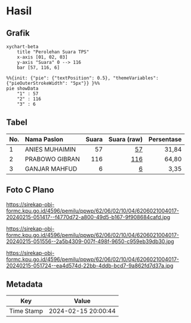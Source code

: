 # Hasil

## Grafik

```mermaid
xychart-beta
    title "Perolehan Suara TPS"
    x-axis [01, 02, 03]
    y-axis "Suara" 0 --> 116
    bar [57, 116, 6]
```

```mermaid
%%{init: {"pie": {"textPosition": 0.5}, "themeVariables": {"pieOuterStrokeWidth": "5px"}} }%%
pie showData
    "1" : 57
    "2" : 116
    "3" : 6
```

## Tabel

| No. | Nama Paslon    | Suara | Suara (raw) | Persentase |
|:--- |:-------------- | -----:| -----------:| ----------:|
| 1   | ANIES MUHAIMIN | 57    | [57][p-1]   | 31,84      |
| 2   | PRABOWO GIBRAN | 116   | [116][p-2]  | 64,80      |
| 3   | GANJAR MAHFUD  | 6     | [6][p-3]    | 3,35       |


[p-1]: https://github.com/gigit-pemilu/pemilu-2024-62-kalimantan-tengah/blob/main/pilpres/hitung-suara/sub/62-kalimantan-tengah/sub/06-katingan/sub/02-katingan-hilir/sub/1004-kasongan-lama/sub/017-tps/sub/paslon-1.txt
[p-2]: https://github.com/gigit-pemilu/pemilu-2024-62-kalimantan-tengah/blob/main/pilpres/hitung-suara/sub/62-kalimantan-tengah/sub/06-katingan/sub/02-katingan-hilir/sub/1004-kasongan-lama/sub/017-tps/sub/paslon-2.txt
[p-3]: https://github.com/gigit-pemilu/pemilu-2024-62-kalimantan-tengah/blob/main/pilpres/hitung-suara/sub/62-kalimantan-tengah/sub/06-katingan/sub/02-katingan-hilir/sub/1004-kasongan-lama/sub/017-tps/sub/paslon-3.txt

## Foto C Plano

https://sirekap-obj-formc.kpu.go.id/4596/pemilu/ppwp/62/06/02/10/04/6206021004017-20240215-051417--f4770d72-a800-49d5-b167-9f908684cafd.jpg

https://sirekap-obj-formc.kpu.go.id/4596/pemilu/ppwp/62/06/02/10/04/6206021004017-20240215-051556--2a5b4309-007f-498f-9650-c959eb39db30.jpg

https://sirekap-obj-formc.kpu.go.id/4596/pemilu/ppwp/62/06/02/10/04/6206021004017-20240215-051724--ea4d574d-22bb-4ddb-bcd7-9a862fd7d37a.jpg


## Metadata

| Key        | Value               |
| ---------- | ------------------- |
| Time Stamp | 2024-02-15 20:00:44 |



